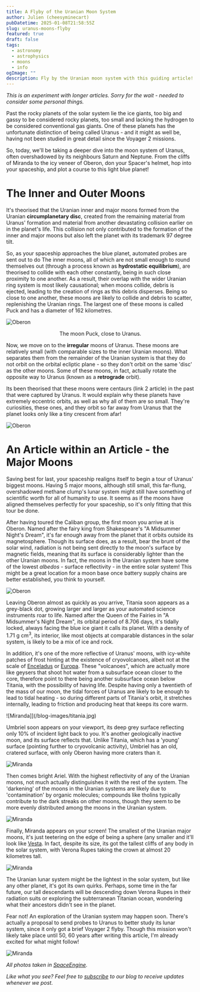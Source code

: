 ```yaml
---
title: A Flyby of the Uranian Moon System
author: Julien (cheesyminecart)
pubDatetime: 2025-01-08T21:58:55Z
slug: uranus-moons-flyby
featured: true
draft: false
tags:
  - astronomy
  - astrophysics
  - moons
  - info
ogImage: ""
description: Fly by the Uranian moon system with this guiding article!
---
```


_This is an experiment with longer articles. Sorry for the wait - needed to consider some personal things._

Past the rocky planets of the solar system lie the ice giants, too big and gassy to be considered rocky planets, too small and lacking the hydrogen to be considered conventional gas giants. One of these planets has the unfortunate distinction of being called Uranus - and it might as well be, having not been studied in great detail since the Voyager 2 missions.

So, today, we'll be taking a deeper dive into the moon system of Uranus, often overshadowed by its neighbours Saturn and Neptune. From the cliffs of Miranda to the icy veneer of Oberon, don your Spacer's helmet, hop into your spaceship, and plot a course to this light blue planet!

# The Inner and Outer Moons

It's theorised that the Uranian inner and major moons formed from the Uranian **circumplanetary disc**, created from the remaining material from Uranus' formation and material from another devastating collision earlier on in the planet's life. This collision not only contributed to the formation of the inner and major moons but also left the planet with its trademark 97 degree tilt.

So, as your spaceship approaches the blue planet, automated probes are sent out to do The inner moons, all of which are not small enough to round themselves out (through a process known as **hydrostatic equilibrium**), are theorised to collide with each other constantly, being in such close proximity to one another. As a result, their overlap with the wider Uranian ring system is most likely causational; when moons collide, debris is ejected, leading to the creation of rings as this debris disperses. Being so close to one another, these moons are likely to collide and debris to scatter, replenishing the Uranian rings. The largest one of these moons is called Puck and has a diameter of 162 kilometres.

![Oberon](/blog-images/puck.jpg)

<figcaption style="text-align: center">The moon Puck, close to Uranus.</figcaption>

Now, we move on to the **irregular** moons of Uranus. These moons are relatively small (with comparable sizes to the inner Uranian moons). What separates them from the remainder of the Uranian system is that they do not orbit on the orbital ecliptic plane - so they don't orbit on the same 'disc' as the other moons. Some of these moons, in fact, actually rotate the opposite way to Uranus (known as a **retrograde** orbit).

Its been theorised that these moons were centaurs (link 2 article) in the past that were captured by Uranus. It would explain why these planets have extremely eccentric orbits, as well as why all of them are so small. They're curiosities, these ones, and they orbit so far away from Uranus that the planet looks only like a tiny crescent from afar!

![Oberon](/blog-images/caliban.jpg)

# An Article within an Article - the Major Moons

Saving best for last, your spaceship realigns itself to begin a tour of Uranus' biggest moons. Having 5 major moons, although still small, this far-flung, overshadowed methane clump's lunar system might still have something of scientific worth for all of humanity to use. It seems as if the moons have aligned themselves perfectly for your spaceship, so it's only fitting that this tour be done.

After having toured the Caliban group, the first moon you arrive at is Oberon. Named after the fairy king from Shakespeare's "A Midsummer Night's Dream", it's far enough away from the planet that it orbits outside its magnetosphere. Though its surface does, as a result, bear the brunt of the solar wind, radiation is not being sent directly to the moon's surface by magnetic fields, meaning that its surface is considerably lighter than the other Uranian moons. In fact, the moons in the Uranian system have some of the lowest _albedos_ - surface reflectivity - in the entire solar system! This might be a great location for a moon base once battery supply chains are better established, you think to yourself.

![Oberon](/blog-images/oberon.jpg)

Leaving Oberon almost as quickly as you arrive, Titania soon appears as a grey-black dot, growing larger and larger as your automated science instruments roar to life. Named after the Queen of the Fairies in "A Midsummer's Night Dream", its orbital period of 8.706 days, it's tidally locked, always facing the blue ice giant it calls its planet. With a density of 1.71 g cm$^3$, its interior, like most objects at comparable distances in the solar system, is likely to be a mix of ice and rock.

In addition, it's one of the more reflective of Uranus' moons, with icy-white patches of frost hinting at the existence of cryovolcanoes, albeit not at the scale of [Enceladus](https://science.nasa.gov/saturn/moons/enceladus/) or [Europa](https://news.stanford.edu/stories/2020/11/researchers-explain-eruption-jupiters-moon-europa). These "volcanoes", which are actually more like geysers that shoot hot water from a subsurface ocean closer to the core, therefore point to there being another subsurface ocean below Titania, with the possibility of having life. Despite having only a twentieth of the mass of our moon, the tidal forces of Uranus are likely to be enough to lead to tidal heating - so during different parts of Titania's orbit, it stretches internally, leading to friction and producing heat that keeps its core warm.

![Miranda]](/blog-images/titania.jpg)

Umbriel soon appears on your viewport, its deep grey surface reflecting only 10% of incident light back to you. It's another geologically inactive moon, and its surface reflects that. Unlike Titania, which has a 'young' surface (pointing further to cryovolcanic activity), Umbriel has an old, cratered surface, with only Oberon having more craters than it.

![Miranda](/blog-images/umbriel.jpg)

Then comes bright Ariel. With the highest reflectivity of any of the Uranian moons, not much actually distinguishes it with the rest of the system. The 'darkening' of the moons in the Uranian systems are likely due to 'contamination' by organic molecules; compounds like tholins typically contribute to the dark streaks on other moons, though they seem to be more evenly distributed among the moons in the Uranian system.

![Miranda](/blog-images/ariel.jpg)

Finally, Miranda appears on your screen! The smallest of the Uranian major moons, it's just teetering on the edge of being a sphere (any smaller and it'll look like [Vesta](https://phys.org/news/2011-07-asteroid-vesta-moon.html). In fact, despite its size, its got the tallest cliffs of any body in the solar system, with Verona Rupes taking the crown at almost 20 kilometres tall.

![Miranda](/blog-images/miranda.jpg)

The Uranian lunar system might be the lightest in the solar system, but like any other planet, it's got its own quirks. Perhaps, some time in the far future, our tall descendants will be descending down Verona Rupes in their radiation suits or exploring the subterranean Titanian ocean, wondering what their ancestors didn't see in the planet.

Fear not! An exploration of the Uranian system may happen soon. There's actually a proposal to send probes to Uranus to better study its lunar system, since it only got a brief Voyager 2 flyby. Though this mission won't likely take place until 50, 60 years after writing this article, I'm already excited for what might follow!

![Miranda](/blog-images/titania-2.jpg)

_All photos taken in [SpaceEngine](https://spaceengine.org)._

_Like what you see? Feel free to [subscribe](https://thespacer-blog.com/subscribe/) to our blog to receive updates whenever we post._
